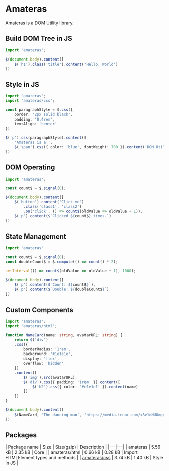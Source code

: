 # Amateras
Amateras is a DOM Utility library.

## Build DOM Tree in JS
```ts
import 'amateras';

$(document.body).content([
    $('h1').class('title').content('Hello, World')
])
```

## Style in JS
```ts
import 'amateras';
import 'amateras/css';

const paragraphStyle = $.css({
    border: '2px solid black',
    padding: '0.4rem',
    textAlign: 'center'
})

$('p').css(paragraphStyle).content([
    'Amateras is a ', 
    $('span').css({ color: 'blue', fontWeight: 700 }).content('DOM Utility Library.')
])
```

## DOM Operating
```ts
import 'amateras';

const count$ = $.signal(0);

$(document.body).content([
    $('button').content('Click me')
        .class('class1', 'class2')
        .on('click', () => count$(oldValue => oldValue + 1)),
    $('p').content($`Clicked ${count$} times.`)
])
```

## State Management
```ts
import 'amateras'

const count$ = $.signal(0);
const doubleCount$ = $.compute(() => count() * 2);

setInterval(() => count$(oldValue => oldValue + 1), 1000);

$(document.body).content([
    $('p').content($`Count: ${count$}`),
    $('p').content($`Double: ${doubleCount$}`)
])
```

## Custom Components
```ts
import 'amateras';
import 'amateras/html';

function NameCard(name: string, avatarURL: string) {
    return $('div')
    .css({ 
        borderRadius: '1rem', 
        background: '#1e1e1e', 
        display: 'flex', 
        overflow: 'hidden'
    })
    .content([
        $('img').src(avatarURL),
        $('div').css({ padding: '1rem' }).content([
            $('h2').css({ color: '#e1e1e1' }).content(name)
        ])
    ])
}

$(document.body).content([
    $(NameCard, 'The dancing man', 'https://media.tenor.com/x8v1oNUOmg4AAAAM/rickroll-roll.gif')
])
```

## Packages
| Package name | Size | Size(gzip) | Description |
|---|---|
| amateras | 5.56 kB | 2.35 kB | Core |
| amateras/html | 0.66 kB | 0.28 kB | Import HTMLElement types and methods |
| [amateras/css](./ext/css/README.md) | 3.74 kB | 1.40 kB | Style in JS |